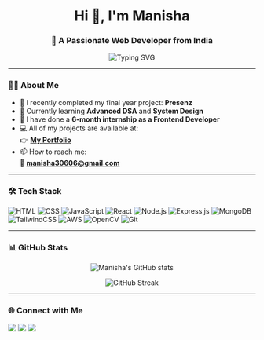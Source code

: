 <h1 align="center">Hi 👋, I'm Manisha</h1>
<h3 align="center">🚀 A Passionate Web Developer from India</h3>

<p align="center">
  <img src="https://readme-typing-svg.demolab.com?font=Fira+Code&size=22&pause=1000&color=F75C7E&width=435&lines=MERN+Stack+Developer;Frontend+Enthusiast;Lifelong+Learner" alt="Typing SVG" />
</p>

---

### 👩‍💻 About Me

- 🔭 I recently completed my final year project: **Presenz**
- 🌱 Currently learning **Advanced DSA** and **System Design**
- 💼 I have done a **6-month internship as a Frontend Developer**
- 💻 All of my projects are available at:  
  👉 [**My Portfolio**](https://manishaportfolio2025.netlify.app/)
- 📫 How to reach me:  
  📧 **manisha30606@gmail.com**

---

### 🛠️ Tech Stack

![HTML](https://img.shields.io/badge/-HTML5-E34F26?style=for-the-badge&logo=html5&logoColor=white)
![CSS](https://img.shields.io/badge/-CSS3-1572B6?style=for-the-badge&logo=css3)
![JavaScript](https://img.shields.io/badge/-JavaScript-F7DF1E?style=for-the-badge&logo=javascript&logoColor=black)
![React](https://img.shields.io/badge/-React-61DAFB?style=for-the-badge&logo=react&logoColor=black)
![Node.js](https://img.shields.io/badge/-Node.js-339933?style=for-the-badge&logo=nodedotjs&logoColor=white)
![Express.js](https://img.shields.io/badge/-Express.js-000000?style=for-the-badge&logo=express&logoColor=white)
![MongoDB](https://img.shields.io/badge/-MongoDB-47A248?style=for-the-badge&logo=mongodb&logoColor=white)
![TailwindCSS](https://img.shields.io/badge/-TailwindCSS-38B2AC?style=for-the-badge&logo=tailwind-css&logoColor=white)
![AWS](https://img.shields.io/badge/-AWS-232F3E?style=for-the-badge&logo=amazon-aws)
![OpenCV](https://img.shields.io/badge/-OpenCV-5C3EE8?style=for-the-badge&logo=opencv&logoColor=white)
![Git](https://img.shields.io/badge/-Git-F05032?style=for-the-badge&logo=git&logoColor=white)

---

### 📊 GitHub Stats

<p align="center">
  <img src="https://github-readme-stats.vercel.app/api?username=manisha50404&show_icons=true&theme=radical" alt="Manisha's GitHub stats" />
</p>

<p align="center">
  <img src="https://github-readme-streak-stats.herokuapp.com?user=manisha50404&theme=radical" alt="GitHub Streak" />
</p>

---

### 🌐 Connect with Me

<p align="left">
  <a href="mailto:manishachintu50404@gmail.com"><img src="https://img.shields.io/badge/Gmail-D14836?style=for-the-badge&logo=gmail&logoColor=white" /></a>
  <a href="https://www.linkedin.com/in/manisha-kumari-7a9609242/" target="_blank"><img src="https://img.shields.io/badge/LinkedIn-0077B5?style=for-the-badge&logo=linkedin&logoColor=white" /></a>
  <a href="https://manisha-2024.netlify.app/" target="_blank"><img src="https://img.shields.io/badge/Portfolio-000?style=for-the-badge&logo=vercel&logoColor=white" /></a>
</p>
